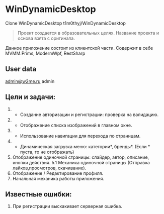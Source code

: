 # WinDynamicDesktop

Clone WinDynamicDesktop t1m0thyj/WinDynamicDesktop

> Проект создается в образовательных целях. Название проекта и основа взята с оригинала.

Данное приложение состоит из клиентской части. Содержит в себе MVMM.Prims, ModermWpf, RestSharp

## User data
admin@w2me.ru   admin

## Цели и задачи:
1. + Создание авторизации и регистрации: проверка на валидацию.
2. + Отображение списка изображений в главном окне.
3. + Использование навигации для перехода по страницам.
4. + Динамическая загрузка меню: категории*, бренды*. (Если * пуста, то не отображать)
5. Отображение одиночной страницы: слайдер, автор, описание, кнопки действия.
5.1 Механика одиночной страницы (Отправка лайков,просмотров, скачивание).
6. Отображение / Редактирование профиля.
7. Начальная механика работы приложения.

## Известные ошибки:
1. При регистрации выскакивает серверная ошибка.

